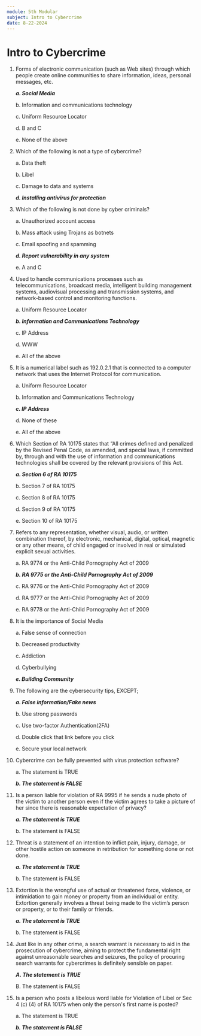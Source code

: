 ```yaml
---
module: 5th Modular
subject: Intro to Cybercrime
date: 8-22-2024
---
```


# Intro to Cybercrime

1. Forms of electronic communication (such as Web sites) through which people create online communities to share information, ideas, personal messages, etc.

   **_a. Social Media_**

   b. Information and communications technology

   c. Uniform Resource Locator

   d. B and C

   e. None of the above

2. Which of the following is not a type of cybercrime?

   a. Data theft

   b. Libel

   c. Damage to data and systems

   **_d. Installing antivirus for protection_**

3. Which of the following is not done by cyber criminals?

   a. Unauthorized account access

   b. Mass attack using Trojans as botnets

   c. Email spoofing and spamming

   **_d. Report vulnerability in any system_**

   e. A and C

4. Used to handle communications processes such as telecommunications, broadcast media, intelligent building management systems, audiovisual processing and transmission systems, and network-based control and monitoring functions.

   a. Uniform Resource Locator

   **_b. Information and Communications Technology_**

   c. IP Address

   d. WWW

   e. All of the above

5. It is a numerical label such as 192.0.2.1 that is connected to a computer network that uses the Internet Protocol for communication.

   a. Uniform Resource Locator

   b. Information and Communications Technology

   **_c. IP Address_**

   d. None of these

   e. All of the above

6. Which Section of RA 10175 states that “All crimes defined and penalized by the Revised Penal Code, as amended, and special laws, if committed by, through and with the use of information and communications technologies shall be covered by the relevant provisions of this Act.

   **_a. Section 6 of RA 10175_**

   b. Section 7 of RA 10175

   c. Section 8 of RA 10175

   d. Section 9 of RA 10175

   e. Section 10 of RA 10175

7. Refers to any representation, whether visual, audio, or written combination thereof, by electronic, mechanical, digital, optical, magnetic or any other means, of child engaged or involved in real or simulated explicit sexual activities.

   a. RA 9774 or the Anti-Child Pornography Act of 2009

   **_b. RA 9775 or the Anti-Child Pornography Act of 2009_**

   c. RA 9776 or the Anti-Child Pornography Act of 2009

   d. RA 9777 or the Anti-Child Pornography Act of 2009

   e. RA 9778 or the Anti-Child Pornography Act of 2009

8. It is the importance of Social Media

   a. False sense of connection

   b. Decreased productivity

   c. Addiction

   d. Cyberbullying

   **_e. Building Community_**

9. The following are the cybersecurity tips, EXCEPT;

   **_a. False information/Fake news_**

   b. Use strong passwords

   c. Use two-factor Authentication(2FA)

   d. Double click that link before you click

   e. Secure your local network

10. Cybercrime can be fully prevented with virus protection software?

    a. The statement is TRUE

    **_b. The statement is FALSE_**

11. Is a person liable for violation of RA 9995 if he sends a nude photo of the victim to another person even if the victim agrees to take a picture of her since there is reasonable expectation of privacy?

    **_a. The statement is TRUE_**

    b. The statement is FALSE

12. Threat is a statement of an intention to inflict pain, injury, damage, or other hostile action on someone in retribution for something done or not done.

    **_a. The statement is TRUE_**

    b. The statement is FALSE

13. Extortion is the wrongful use of actual or threatened force, violence, or intimidation to gain money or property from an individual or entity. Extortion generally involves a threat being made to the victim’s person or property, or to their family or friends.

    **_a. The statement is TRUE_**

    b. The statement is FALSE

14. Just like in any other crime, a search warrant is necessary to aid in the prosecution of cybercrime, aiming to protect the fundamental right against unreasonable searches and seizures, the policy of procuring search warrants for cybercrimes is definitely sensible on paper.

    **_A. The statement is TRUE_**

    B. The statement is FALSE

15. Is a person who posts a libelous word liable for Violation of Libel or Sec 4 (c) (4) of RA 10175 when only the person's first name is posted?

    a. The statement is TRUE

    **_b. The statement is FALSE_**
